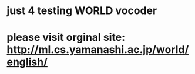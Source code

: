 # just 4 testing WORLD vocoder
# please visit orginal site: http://ml.cs.yamanashi.ac.jp/world/english/

